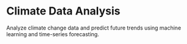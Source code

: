 # Climate Data Analysis
 Analyze climate change data and predict future trends using machine learning and time-series forecasting.
